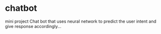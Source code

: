 # chatbot
mini project
Chat bot that uses neural network to predict the user intent and give response accordingly...
